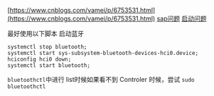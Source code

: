 [https://www.cnblogs.com/vamei/p/6753531.html](https://www.cnblogs.com/vamei/p/6753531.html)
[sap问题](https://www.raspberrypi.org/forums/viewtopic.php?t=131999)
[启动问题](https://github.com/RPi-Distro/pi-bluetooth/issues/8)

最好使用以下脚本 启动蓝牙
```ssh
systemctl stop bluetooth;
systemctl start sys-subsystem-bluetooth-devices-hci0.device;
hciconfig hci0 down;
systemctl start bluetooth;
```

`bluetoothctl`中进行 list时候如果看不到 Controler 时候，尝试 `sudo bluetoothctl`

